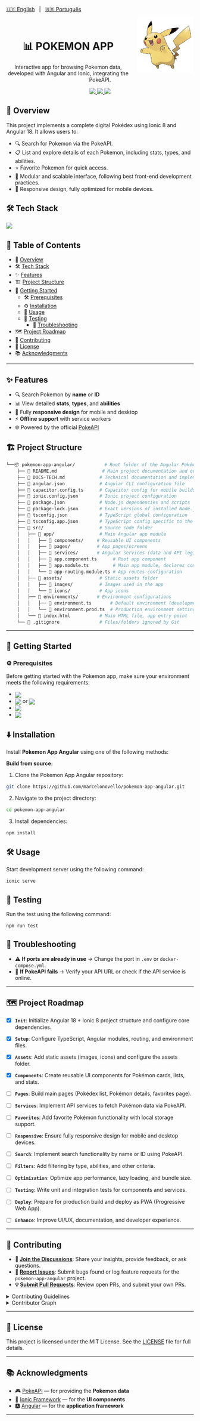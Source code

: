 [🇺🇸 English](./README.md)   |   [🇧🇷 Português](./README-pt.md)

<br clear="right">
<img src="https://raw.githubusercontent.com/PokeAPI/sprites/master/sprites/pokemon/other/official-artwork/25.png" align="right" width="30%" style="margin: -20px 0 0 20px;">
<div align="center">

<h1 align="center">📊 POKEMON APP </h1>

<p align="center">
Interactive app for browsing Pokemon data, developed with Angular and Ionic, integrating the PokeAPI.
</p>

<p align="center">
  <!-- License -->
  <a href="./LICENSE">
    <img src="https://img.shields.io/badge/license-MIT-yellow?style=flat" />
  </a>

  <!-- Último commit -->
  <a href="https://github.com/marcelonovello/pokemon-app-angular/commits/main">
    <img src="https://img.shields.io/github/last-commit/marcelonovello/pokemon-app-angular?style=flat" />
  </a>

  <!-- TypeScript -->
  <a href="https://www.typescriptlang.org/">
    <img src="https://img.shields.io/badge/TypeScript-3178C6?style=flat&logo=typescript&logoColor=white" />
  </a>

</p>
</div>

<a id="overview"></a>
## 📖 Overview
This project implements a complete digital Pokédex using Ionic 8 and Angular 18. It allows users to:

- 🔍 Search for Pokemon via the PokeAPI.
- 📋 List and explore details of each Pokemon, including stats, types, and abilities.
- ⭐ Favorite Pokemon for quick access.
- 🧩 Modular and scalable interface, following best front-end development practices.
- 📱 Responsive design, fully optimized for mobile devices.

<a id="tech-stack"></a>
## 🛠 Tech Stack
<p>
  <img src="https://skillicons.dev/icons?i=angular,html,css,js,nodejs,ionic,capacitor" />
</p>


## 📑 Table of Contents

- 📖 [Overview](#overview)
- 🛠 [Tech Stack](#tech-stack) 
- ✨ [Features](#features)
- 🏗 [Project Structure](#project-structure)   
- 🚀 [Getting Started](#getting-started)
  - 🛠 [Prerequisites](#prerequisites)
  - ⚙️ [Installation](#installation)
  - 🚀 [Usage](#usage)
  - 🧪 [Testing](#testing)
    - 🔧 [Troubleshooting](#troubleshooting) 
- 🗺 [Project Roadmap](#project-roadmap)  
- 👥 [Contributing](#contributing)  
- 📄 [License](#license)  
- 📚 [Acknowledgments](#acknowledgments)

---

<a id="features"></a>
## ✨ Features
- 🔍 Search Pokemon by **name** or **ID**  
- 📊 View detailed **stats**, **types**, and **abilities**  
- 📱 Fully **responsive design** for mobile and desktop  
- ⚡ **Offline support** with service workers  
- 🌐 Powered by the official [PokeAPI](https://pokeapi.co/) 

<a id="project-structure"></a>
## 🏗 Project Structure
```sh
└──📦 pokemon-app-angular/           # Root folder of the Angular Pokémon app
    ├── 📄 README.md                 # Main project documentation and overview
    ├── 📄 DOCS-TECH.md             # Technical documentation and implementation details
    ├── 📄 angular.json             # Angular CLI configuration file
    ├── 📄 capacitor.config.ts      # Capacitor config for mobile builds
    ├── 📄 ionic.config.json        # Ionic project configuration
    ├── 📄 package.json             # Node.js dependencies and scripts
    ├── 📄 package-lock.json        # Exact versions of installed Node.js packages
    ├── 📄 tsconfig.json            # TypeScript global configuration
    ├── 📄 tsconfig.app.json        # TypeScript config specific to the Angular app
    ├── 📂 src/                     # Source code folder
    │   ├── 📂 app/                 # Main Angular app module
    │   │   ├── 📂 components/     # Reusable UI components
    │   │   ├── 📂 pages/          # App pages/screens
    │   │   ├── 📂 services/       # Angular services (data and API logic)
    │   │   ├── 📄 app.component.ts      # Root app component
    │   │   ├── 📄 app.module.ts         # Main app module, declares components and modules
    │   │   └── 📄 app-routing.module.ts # App routes configuration
    │   ├── 📂 assets/              # Static assets folder
    │   │   ├── 📂 images/          # Images used in the app
    │   │   └── 📂 icons/           # App icons
    │   ├── 📂 environments/       # Environment configurations
    │   │   ├── 📄 environment.ts       # Default environment (development)
    │   │   └── 📄 environment.prod.ts  # Production environment settings
    │   └── 📄 index.html           # Main HTML file, app entry point
    └── 📄 .gitignore               # Files/folders ignored by Git
```

---

<a id="getting-started"></a>
## 🚀 Getting Started

<a id="prerequisites"></a>
### ⚙️ Prerequisites

Before getting started with the Pokemon app, make sure your environment meets the following requirements:

- [<img align="center" src="https://img.shields.io/badge/Node.js-339933?style=flat&logo=node.js&logoColor=white" />](https://nodejs.org/)
- [<img align="center" src="https://img.shields.io/badge/npm-CB3837?style=flat&logo=npm&logoColor=white" />](https://www.npmjs.com/) or [<img align="center" src="https://img.shields.io/badge/Yarn-2C8EBB?style=flat&logo=yarn&logoColor=white" />](https://yarnpkg.com/)
- [<img align="center" src="https://img.shields.io/badge/Angular-DD0031?style=flat&logo=angular&logoColor=white" />](https://angular.io/cli)
- [<img align="center" src="https://img.shields.io/badge/Ionic-3880FF?style=flat&logo=ionic&logoColor=white" />](https://ionicframework.com/docs/cli)

<a id="installation"></a>
## ⬇️ Installation

Install **Pokemon App Angular** using one of the following methods:

**Build from source:**

1. Clone the Pokemon App Angular repository:
```sh
git clone https://github.com/marcelonovello/pokemon-app-angular.git
```

2. Navigate to the project directory:
```sh
cd pokemon-app-angular
```

3. Install dependencies:
```sh
npm install
```

<a id="usage"></a>
## 🛠️ Usage
Start development server using the following command:<br>
```sh
ionic serve
```

<a id="testing"></a>
## 🧪 Testing
Run the test using the following command:<br>
```sh
npm run test
```

<a id="troubleshooting"></a>
## 🔧 Troubleshooting

- ⚠️ **If ports are already in use** → Change the port in `.env` or `docker-compose.yml`.  
- 🐛 **If PokeAPI fails** → Verify your API URL or check if the API service is online.  

---

<a id="project-roadmap"></a>
## 🗺 Project Roadmap

- [X] **`Init`**: Initialize Angular 18 + Ionic 8 project structure and configure core dependencies.
- [X] **`Setup`**: Configure TypeScript, Angular modules, routing, and environment files.
- [X] **`Assets`**: Add static assets (images, icons) and configure the assets folder.
- [X] **`Components`**: Create reusable UI components for Pokémon cards, lists, and stats.
- [ ] **`Pages`**: Build main pages (Pokédex list, Pokémon details, favorites page).
- [ ] **`Services`**: Implement API services to fetch Pokémon data via PokeAPI.
- [ ] **`Favorites`**: Add favorite Pokémon functionality with local storage support.
- [ ] **`Responsive`**: Ensure fully responsive design for mobile and desktop devices.
- [ ] **`Search`**: Implement search functionality by name or ID using PokeAPI.
- [ ] **`Filters`**: Add filtering by type, abilities, and other criteria.
- [ ] **`Optimization`**: Optimize app performance, lazy loading, and bundle size.
- [ ] **`Testing`**: Write unit and integration tests for components and services.
- [ ] **`Deploy`**: Prepare for production build and deploy as PWA (Progressive Web App).
- [ ] **`Enhance`**: Improve UI/UX, documentation, and developer experience.


---

<a id="contributing"></a>
## 👥 Contributing

- **💬 [Join the Discussions](https://github.com/marcelonovello/pokemon-app-angular/discussions)**: Share your insights, provide feedback, or ask questions.
- **🐛 [Report Issues](https://github.com/marcelonovello/pokemon-app-angular/issues)**: Submit bugs found or log feature requests for the `pokemon-app-angular` project.
- **💡 [Submit Pull Requests](https://github.com/marcelonovello/pokemon-app-angular/blob/main/CONTRIBUTING.md)**: Review open PRs, and submit your own PRs.

<details closed>
<summary>Contributing Guidelines</summary>

1. **Fork the Repository**: Start by forking the repository to your github account.
2. **Clone Locally**: Clone the forked repository to your local machine using a git client.
   ```sh
   git clone https://github.com/marcelonovello/pokemon-app-angular
   ```
3. **Create a New Branch**: Always work on a new branch, giving it a descriptive name.
   ```sh
   git checkout -b new-feature-x
   ```
4. **Make Your Changes**: Develop and test your changes locally.
5. **Commit Your Changes**: Commit with a clear message describing your updates.
   ```sh
   git commit -m \'Implemented new feature x.\'
   ```
6. **Push to github**: Push the changes to your forked repository.
   ```sh
   git push origin new-feature-x
   ```
7. **Submit a Pull Request**: Create a PR against the original repository. Clearly describe the changes and their motivations.
8. **Review**: Once your PR is reviewed and approved, it will be merged into the main branch. Congratulations on your contribution!
</details>

<details closed>
<summary>Contributor Graph</summary>
<br>
<p align="left">
   <a href="https://github.com{/marcelonovello/pokemon-app-angular/}graphs/contributors">
      <img src="https://contrib.rocks/image?repo=marcelonovello/pokemon-app-angular">
   </a>
</p>
</details>

---

<a id="license"></a>
## 📄 License

This project is licensed under the MIT License. See the [LICENSE](LICENSE) file for full details.

---

<a id="acknowledgments"></a>
## 📚 Acknowledgments

- 🎮 [PokeAPI](https://pokeapi.co/) — for providing the **Pokemon data**  
- 📱 [Ionic Framework](https://ionicframework.com/) — for the **UI components**  
- 🅰️ [Angular](https://angular.io/) — for the **application framework**  

---
